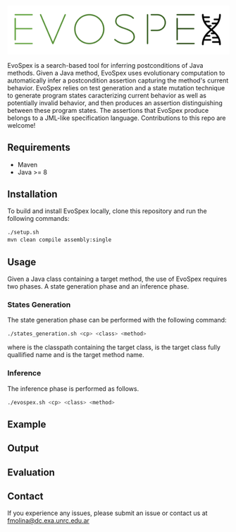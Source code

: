 ![EvoSpex Logo](https://github.com/facumolina/evospex/blob/main/img/evospex-logo-nobg.png "EvoSpex Logo")

EvoSpex is a search-based tool for inferring postconditions of Java methods. Given a Java method, EvoSpex uses evolutionary computation to automatically infer a postcondition assertion capturing the method's current behavior. EvoSpex relies on test generation and a state mutation technique to generate program states caracterizing current behavior as well as potentially invalid behavior, and then produces an assertion distinguishing between these program states. The assertions that EvoSpex produce belongs to a JML-like specification language. Contributions to this repo are welcome!

## Requirements

* Maven
* Java >= 8

## Installation

To build and install EvoSpex locally, clone this repository and run the following commands:

```bash
./setup.sh
mvn clean compile assembly:single
```

## Usage

Given a Java class containing a target method, the use of EvoSpex requires two phases. A state generation phase and an inference phase. 

### States Generation

The state generation phase can be performed with the following command:
```bash
./states_generation.sh <cp> <class> <method>
```
where <cp> is the classpath containing the target class, <class> is the target class fully quallified name and <method> is the target method name. 

### Inference

The inference phase is performed as follows. 

```bash
./evospex.sh <cp> <class> <method>
```

## Example
  
## Output
  
## Evaluation
  
## Contact
  
If you experience any issues, please submit an issue or contact us at fmolina@dc.exa.unrc.edu.ar

